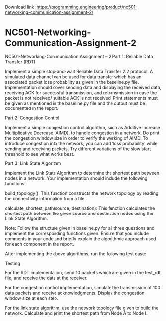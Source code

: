 Download link :https://programming.engineering/product/nc501-networking-communication-assignment-2/

# NC501-Networking-Communication-Assignment-2
NC501-Networking-Communication Assignment – 2
Part 1: Reliable Data Transfer (RDT)

Implement a simple stop-and-wait Reliable Data Transfer 2.2 protocol. A simulated data channel can be used for data transfer which has an associated packet loss probability as given in the baseline.py file. Implementation should cover sending data and displaying the received data, receiving ACK for successful transmission, and retransmission in case the packet is not received/ suitable ACK is not received. Print statements must be given as mentioned in the baseline.py file and the output must be documented in the report.

Part 2: Congestion Control

Implement a simple congestion control algorithm, such as Additive Increase Multiplicative Decrease (AIMD), to handle congestion in a network. Do print the congestion window size in order to verify the working of AIMD. To introduce congestion into the network, you can add ‘loss probability’ while sending and receiving packets. Try different variations of the slow start threshold to see what works best.

Part 3: Link State Algorithm

Implement the Link State Algorithm to determine the shortest path between nodes in a network. Your implementation should include the following functions:

build_topology(): This function constructs the network topology by reading the connectivity information from a file.

calculate_shortest_path(source, destination): This function calculates the shortest path between the given source and destination nodes using the Link State Algorithm.

Note: Follow the structure given in baseline.py for all three questions and implement the corresponding functions given. Ensure that you include comments in your code and briefly explain the algorithmic approach used for each component in the report.

After implementing the above algorithms, run the following test case:

Testing

For the RDT implementation, send 10 packets which are given in the test_rdt file, and receive the data at the receiver.

For the congestion control implementation, simulate the transmission of 100 data packets and receive acknowledgments. Display the congestion window size at each step.

For the link state algorithm, use the network topology file given to build the network. Calculate and print the shortest path from Node A to Node I.
